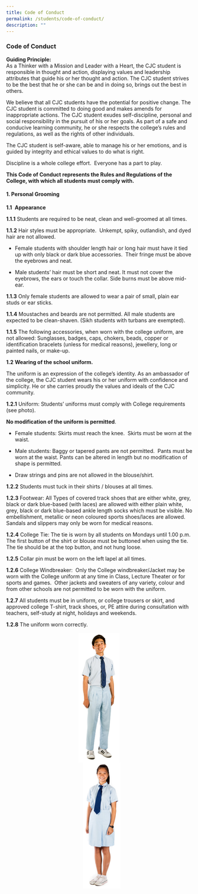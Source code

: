 ```yaml
---
title: Code of Conduct
permalink: /students/code-of-conduct/
description: ""
---
```

### **Code of Conduct**
**Guiding Principle:**<br>
As a Thinker with a Mission and Leader with a Heart, the CJC student is responsible in thought and action, displaying values and leadership attributes that guide his or her thought and action. The CJC student strives to be the best that he or she can be and in doing so, brings out the best in others.

We believe that all CJC students have the potential for positive change. The CJC student is committed to doing good and makes amends for inappropriate actions. The CJC student exudes self-discipline, personal and social responsibility in the pursuit of his or her goals. As part of a safe and conducive learning community, he or she respects the college’s rules and regulations, as well as the rights of other individuals.

The CJC student is self-aware, able to manage his or her emotions, and is guided by integrity and ethical values to do what is right.

Discipline is a whole college effort.  Everyone has a part to play.

**This Code of Conduct represents the Rules and Regulations of the College, with which all students must comply with.**

#### **1. Personal Grooming**
**1.1**  **Appearance**  

**1.1.1** Students are required to be neat, clean and well-groomed at all times.

**1.1.2** Hair styles must be appropriate.  Unkempt, spiky, outlandish, and dyed hair are not allowed.

*   Female students with shoulder length hair or long hair must have it tied up with only black or dark blue accessories.  Their fringe must be above the eyebrows and neat.  
    
*   Male students’ hair must be short and neat. It must not cover the eyebrows, the ears or touch the collar. Side burns must be above mid-ear.  
    

**1.1.3** Only female students are allowed to wear a pair of small, plain ear studs or ear sticks.

**1.1.4** Moustaches and beards are not permitted. All male students are expected to be clean-shaven. (Sikh students with turbans are exempted).

**1.1.5** The following accessories, when worn with the college uniform, are not allowed: Sunglasses, badges, caps, chokers, beads, copper or identification bracelets (unless for medical reasons), jewellery, long or painted nails, or make-up.

**1.2** **Wearing of the school uniform.**

The uniform is an expression of the college’s identity. As an ambassador of the college, the CJC student wears his or her uniform with confidence and simplicity. He or she carries proudly the values and ideals of the CJC community.

**1.2.1** Uniform: Students’ uniforms must comply with College requirements (see photo).

**No modification of the uniform is permitted**.  

*   Female students: Skirts must reach the knee.  Skirts must be worn at the waist.  
    
*   Male students: Baggy or tapered pants are not permitted.  Pants must be worn at the waist. Pants can be altered in length but no modification of shape is permitted.  
    
*   Draw strings and pins are not allowed in the blouse/shirt.  
    

**1.2.2** Students must tuck in their shirts / blouses at all times.

**1.2.3** Footwear: All Types of covered track shoes that are either white, grey, black or dark blue-based (with laces) are allowed with either plain white, grey, black or dark blue-based ankle length socks which must be visible. No embellishment, metallic or neon coloured sports shoes/laces are allowed. Sandals and slippers may only be worn for medical reasons.

**1.2.4** College Tie: The tie is worn by all students on Mondays until 1.00 p.m.  The first button of the shirt or blouse must be buttoned when using the tie. The tie should be at the top button, and not hung loose.

**1.2.5** Collar pin must be worn on the left lapel at all times.

**1.2.6** College Windbreaker:  Only the College windbreaker/Jacket may be worn with the College uniform at any time in Class, Lecture Theater or for sports and games.  Other jackets and sweaters of any variety, colour and from other schools are not permitted to be worn with the uniform.

**1.2.7** All students must be in uniform, or college trousers or skirt, and approved college T-shirt, track shoes, or, PE attire during consultation with teachers, self-study at night, holidays and weekends.

**1.2.8** The uniform worn correctly.

<img src="/images/attire1.jpg" style="width:22%;margin-left:195px;" align = "left">
<img src="/images/attire2.jpg" style="width:20%;margin-right:195px;" align = "right">

<br clear="left">
